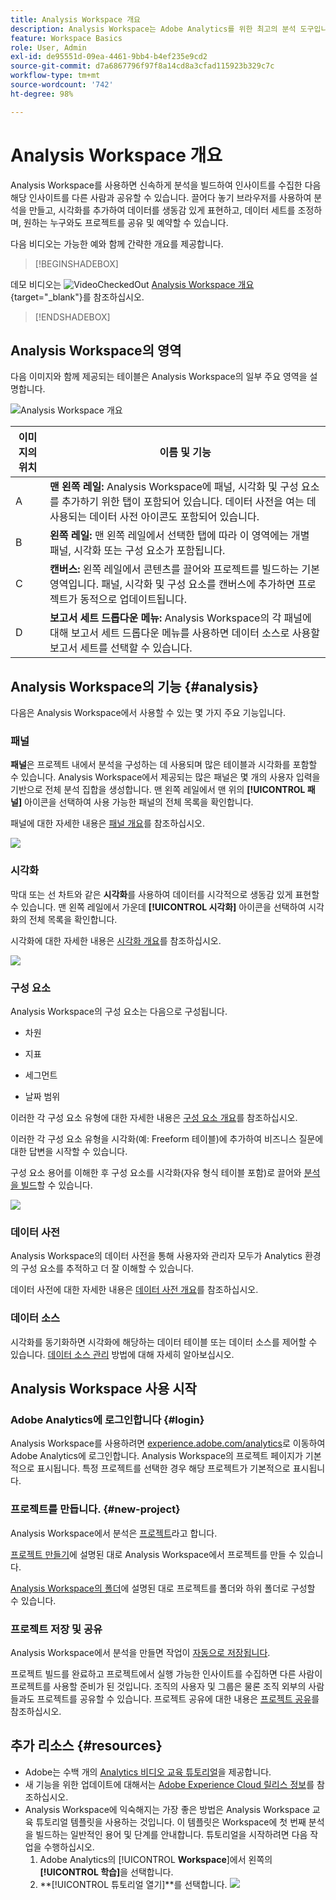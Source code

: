 ```yaml
---
title: Analysis Workspace 개요
description: Analysis Workspace는 Adobe Analytics를 위한 최고의 분석 도구입니다. 여러 다른 기능들이 있지만 특히, 패널, 테이블, 시각화 및 기타 구성 요소를 사용하여 데이터에 생명을 불어넣고, 데이터 세트를 큐레이팅하고, 프로젝트를 공유 및 예약할 수 있습니다.
feature: Workspace Basics
role: User, Admin
exl-id: de95551d-09ea-4461-9bb4-b4ef235e9cd2
source-git-commit: d7a6867796f97f8a14cd8a3cfad115923b329c7c
workflow-type: tm+mt
source-wordcount: '742'
ht-degree: 98%

---
```


# Analysis Workspace 개요

Analysis Workspace를 사용하면 신속하게 분석을 빌드하여 인사이트를 수집한 다음 해당 인사이트를 다른 사람과 공유할 수 있습니다. 끌어다 놓기 브라우저를 사용하여 분석을 만들고, 시각화를 추가하여 데이터를 생동감 있게 표현하고, 데이터 세트를 조정하며, 원하는 누구와도 프로젝트를 공유 및 예약할 수 있습니다.

다음 비디오는 가능한 예와 함께 간략한 개요를 제공합니다.


>[!BEGINSHADEBOX]

데모 비디오는 ![VideoCheckedOut](/help/assets/icons/VideoCheckedOut.svg) [Analysis Workspace 개요](https://video.tv.adobe.com/v/26266/?quality=12&learn=on){target="_blank"}를 참조하십시오.

>[!ENDSHADEBOX]

## Analysis Workspace의 영역

다음 이미지와 함께 제공되는 테이블은 Analysis Workspace의 일부 주요 영역을 설명합니다.

![Analysis Workspace 개요](assets/analysis-workspace-overvew.png)

| 이미지의 위치 | 이름 및 기능 |
|---------|----------|
| A | **맨 왼쪽 레일:** Analysis Workspace에 패널, 시각화 및 구성 요소를 추가하기 위한 탭이 포함되어 있습니다. 데이터 사전을 여는 데 사용되는 데이터 사전 아이콘도 포함되어 있습니다. |
| B | **왼쪽 레일:** 맨 왼쪽 레일에서 선택한 탭에 따라 이 영역에는 개별 패널, 시각화 또는 구성 요소가 포함됩니다. |
| C | **캔버스:** 왼쪽 레일에서 콘텐츠를 끌어와 프로젝트를 빌드하는 기본 영역입니다. 패널, 시각화 및 구성 요소를 캔버스에 추가하면 프로젝트가 동적으로 업데이트됩니다. |
| D | **보고서 세트 드롭다운 메뉴:** Analysis Workspace의 각 패널에 대해 보고서 세트 드롭다운 메뉴를 사용하면 데이터 소스로 사용할 보고서 세트를 선택할 수 있습니다. |

## Analysis Workspace의 기능 {#analysis}

다음은 Analysis Workspace에서 사용할 수 있는 몇 가지 주요 기능입니다.

### 패널

**패널**&#x200B;은 프로젝트 내에서 분석을 구성하는 데 사용되며 많은 테이블과 시각화를 포함할 수 있습니다. Analysis Workspace에서 제공되는 많은 패널은 몇 개의 사용자 입력을 기반으로 전체 분석 집합을 생성합니다. 맨 왼쪽 레일에서 맨 위의 **[!UICONTROL 패널]** 아이콘을 선택하여 사용 가능한 패널의 전체 목록을 확인합니다.

패널에 대한 자세한 내용은 [패널 개요](https://experienceleague.adobe.com/docs/analytics/analyze/analysis-workspace/panels/panels.html?lang=ko)를 참조하십시오.

![](assets/build-panels.png)

### 시각화

막대 또는 선 차트와 같은 **시각화**&#x200B;를 사용하여 데이터를 시각적으로 생동감 있게 표현할 수 있습니다. 맨 왼쪽 레일에서 가운데 **[!UICONTROL 시각화]** 아이콘을 선택하여 시각화의 전체 목록을 확인합니다.

시각화에 대한 자세한 내용은 [시각화 개요](https://experienceleague.adobe.com/docs/analytics/analyze/analysis-workspace/visualizations/freeform-analysis-visualizations.html?lang=ko)를 참조하십시오.

![](assets/build-visualizations.png)

### 구성 요소

Analysis Workspace의 구성 요소는 다음으로 구성됩니다.

* 차원

* 지표

* 세그먼트

* 날짜 범위

이러한 각 구성 요소 유형에 대한 자세한 내용은 [구성 요소 개요](/help/analyze/analysis-workspace/components/analysis-workspace-components.md)를 참조하십시오.

이러한 각 구성 요소 유형을 시각화(예: Freeform 테이블)에 추가하여 비즈니스 질문에 대한 답변을 시작할 수 있습니다.

구성 요소 용어를 이해한 후 구성 요소를 시각화(자유 형식 테이블 포함)로 끌어와 [분석을 빌드](/help/analyze/analysis-workspace/build-workspace-project/freeform-overview.md)할 수 있습니다.

![](assets/build-components.png)

### 데이터 사전

Analysis Workspace의 데이터 사전을 통해 사용자와 관리자 모두가 Analytics 환경의 구성 요소를 추적하고 더 잘 이해할 수 있습니다.

데이터 사전에 대한 자세한 내용은 [데이터 사전 개요](/help/analyze/analysis-workspace/components/data-dictionary/data-dictionary-overview.md)를 참조하십시오.

### 데이터 소스

시각화를 동기화하면 시각화에 해당하는 데이터 테이블 또는 데이터 소스를 제어할 수 있습니다. [데이터 소스 관리](/help/analyze/analysis-workspace/visualizations/t-sync-visualization.md) 방법에 대해 자세히 알아보십시오.

## Analysis Workspace 사용 시작

### Adobe Analytics에 로그인합니다 {#login}

Analysis Workspace를 사용하려면 [experience.adobe.com/analytics](https://experience.adobe.com/analytics)로 이동하여 Adobe Analytics에 로그인합니다. Analysis Workspace의 프로젝트 페이지가 기본적으로 표시됩니다. 특정 프로젝트를 선택한 경우 해당 프로젝트가 기본적으로 표시됩니다.

### 프로젝트를 만듭니다. {#new-project}

Analysis Workspace에서 분석은 [프로젝트](/help/analyze/analysis-workspace/build-workspace-project/freeform-overview.md)라고 합니다.

[프로젝트 만들기](/help/analyze/analysis-workspace/build-workspace-project/create-projects.md)에 설명된 대로 Analysis Workspace에서 프로젝트를 만들 수 있습니다.

[Analysis Workspace의 폴더](/help/analyze/analysis-workspace/build-workspace-project/workspace-folders/about-folders.md)에 설명된 대로 프로젝트를 폴더와 하위 폴더로 구성할 수 있습니다.

### 프로젝트 저장 및 공유

Analysis Workspace에서 분석을 만들면 작업이 [자동으로 저장됩니다](/help/analyze/analysis-workspace/build-workspace-project/save-projects.md).

프로젝트 빌드를 완료하고 프로젝트에서 실행 가능한 인사이트를 수집하면 다른 사람이 프로젝트를 사용할 준비가 된 것입니다. 조직의 사용자 및 그룹은 물론 조직 외부의 사람들과도 프로젝트를 공유할 수 있습니다. 프로젝트 공유에 대한 내용은 [프로젝트 공유](/help/analyze/analysis-workspace/curate-share/share-projects.md)를 참조하십시오.

## 추가 리소스 {#resources}

* Adobe는 수백 개의 [Analytics 비디오 교육 튜토리얼](https://experienceleague.adobe.com/docs/analytics-learn/tutorials/overview.html?lang=ko-KR)을 제공합니다.
* 새 기능을 위한 업데이트에 대해서는 [Adobe Experience Cloud 릴리스 정보](https://experienceleague.adobe.com/docs/release-notes/experience-cloud/current.html#analytics)를 참조하십시오.
* Analysis Workspace에 익숙해지는 가장 좋은 방법은 Analysis Workspace 교육 튜토리얼 템플릿을 사용하는 것입니다. 이 템플릿은 Workspace에 첫 번째 분석을 빌드하는 일반적인 용어 및 단계를 안내합니다. 튜토리얼을 시작하려면 다음 작업을 수행하십시오.
   1. Adobe Analytics의 [!UICONTROL **Workspace**]&#x200B;에서 왼쪽의 **[!UICONTROL 학습]**&#x200B;을 선택합니다.
   1. **[!UICONTROL 튜토리얼 열기]**를 선택합니다.
      ![](assets/training-tutorial.png)

